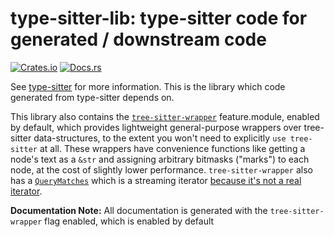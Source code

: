# type-sitter-lib: type-sitter code for generated / downstream code

[![Crates.io](https://img.shields.io/crates/v/type-sitter-lib.svg)](https://crates.io/crates/type-sitter-lib)
[![Docs.rs](https://docs.rs/type-sitter-lib/badge.svg)](https://docs.rs/type-sitter-lib)

See [type-sitter](https://github.com/Jakobeha/type-sitter#readme) for more information. This is the library which code generated from type-sitter depends on.

This library also contains the [`tree-sitter-wrapper`](https://docs.rs/type-sitter-lib/latest/type_sitter_lib/tree_sitter_wrapper) feature.module, enabled by default, which provides lightweight general-purpose wrappers over tree-sitter data-structures, to the extent you won't need to explicitly `use tree-sitter` at all. These wrappers have convenience functions like getting a node's text as a `&str` and assigning arbitrary bitmasks ("marks") to each node, at the cost of slightly lower performance. `tree-sitter-wrapper` also has a [`QueryMatches`](https://docs.rs/type-sitter-lib/latest/type_sitter_lib/tree_sitter_wrapper/struct.QueryMatches.html) which is a streaming iterator [because it's not a real iterator](https://github.com/tree-sitter/tree-sitter/issues/608).

**Documentation Note:** All documentation is generated with the `tree-sitter-wrapper` flag enabled, which is enabled by default